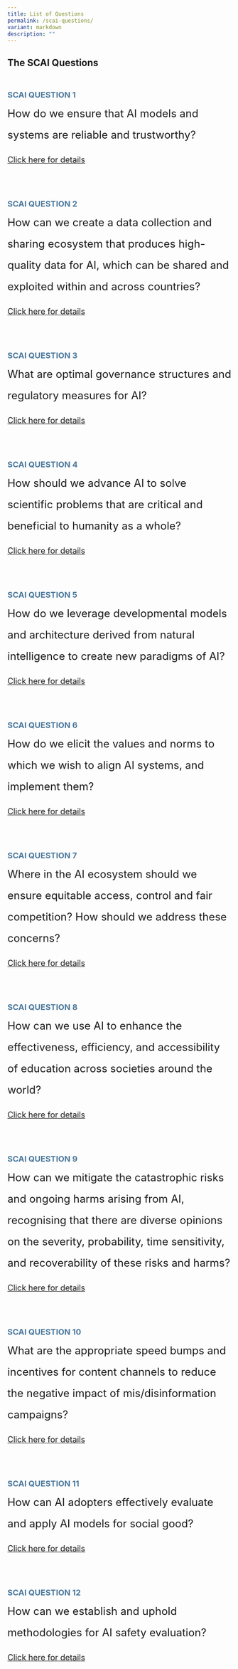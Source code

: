 ```yaml
---
title: List of Questions
permalink: /scai-questions/
variant: markdown
description: ""
---
```

## The SCAI Questions

<div style="padding: 25px 0px 0px 0px;"></div>

<div style="font-size:18px; line-height:2; color: #4b789b"><b>SCAI QUESTION 1</b></div>
<div style="font-size:24px; line-height:2;">How do we ensure that AI models and systems are reliable and trustworthy?<br></div>
<div style="font-size:18px; line-height:3.5;"><a href="/scai-question-1/">Click here for details</a>

<div style="padding: 50px 0px 0px 0px;"></div>

<div style="font-size:18px; line-height:2; color: #4b789b"><b>SCAI QUESTION 2</b></div>
<div style="font-size:24px; line-height:2;">How can we create a data collection and sharing ecosystem that produces high-quality data for AI, which can be shared and exploited within and across countries?<br></div>
<div style="font-size:18px; line-height:3.5;"><a href="/scai-question-2/">Click here for details</a>

<div style="padding: 50px 0px 0px 0px;"></div>

<div style="font-size:18px; line-height:2; color: #4b789b"><b>SCAI QUESTION 3</b></div>
<div style="font-size:24px; line-height:2;">What are optimal governance structures and regulatory measures for AI?<br></div>
<div style="font-size:18px; line-height:3.5;"><a href="/scai-question-3/">Click here for details</a>

<div style="padding: 50px 0px 0px 0px;"></div>

<div style="font-size:18px; line-height:2; color: #4b789b"><b>SCAI QUESTION 4</b></div>
<div style="font-size:24px; line-height:2;">How should we advance AI to solve scientific problems that are critical and beneficial to humanity as a whole?<br></div>
<div style="font-size:18px; line-height:3.5;"><a href="/scai-question-4/">Click here for details</a>

<div style="padding: 50px 0px 0px 0px;"></div>

<div style="font-size:18px; line-height:2; color: #4b789b"><b>SCAI QUESTION 5</b></div>
<div style="font-size:24px; line-height:2;">How do we leverage developmental models and architecture derived from natural intelligence to create new paradigms of AI?<br></div>
<div style="font-size:18px; line-height:3.5;"><a href="/scai-question-5/">Click here for details</a>

<div style="padding: 50px 0px 0px 0px;"></div>

<div style="font-size:18px; line-height:2; color: #4b789b"><b>SCAI QUESTION 6</b></div>
<div style="font-size:24px; line-height:2;">How do we elicit the values and norms to which we wish to align AI systems, and implement them?<br></div>
<div style="font-size:18px; line-height:3.5;"><a href="/scai-question-6/">Click here for details</a>

<div style="padding: 50px 0px 0px 0px;"></div>

<div style="font-size:18px; line-height:2; color: #4b789b"><b>SCAI QUESTION 7</b></div>
<div style="font-size:24px; line-height:2;">Where in the AI ecosystem should we ensure equitable access, control and fair competition? How should we address these concerns?<br></div>
<div style="font-size:18px; line-height:3.5;"><a href="/scai-question-7/">Click here for details</a>

<div style="padding: 50px 0px 0px 0px;"></div>

<div style="font-size:18px; line-height:2; color: #4b789b"><b>SCAI QUESTION 8</b></div>
<div style="font-size:24px; line-height:2;">How can we use AI to enhance the effectiveness, efficiency, and accessibility of education across societies around the world?<br></div>
<div style="font-size:18px; line-height:3.5;"><a href="/scai-question-8/">Click here for details</a>

<div style="padding: 50px 0px 0px 0px;"></div>

<div style="font-size:18px; line-height:2; color: #4b789b"><b>SCAI QUESTION 9</b></div>
<div style="font-size:24px; line-height:2;">How can we mitigate the catastrophic risks and ongoing harms arising from AI, recognising that there are diverse opinions on the severity, probability, time sensitivity, and recoverability of these risks and harms?<br></div>
<div style="font-size:18px; line-height:3.5;"><a href="/scai-question-9/">Click here for details</a>

<div style="padding: 50px 0px 0px 0px;"></div>

<div style="font-size:18px; line-height:2; color: #4b789b"><b>SCAI QUESTION 10</b></div>
<div style="font-size:24px; line-height:2;">What are the appropriate speed bumps and incentives for content channels to reduce the negative impact of mis/disinformation campaigns?<br></div>
<div style="font-size:18px; line-height:3.5;"><a href="/scai-question-10/">Click here for details</a>

<div style="padding: 50px 0px 0px 0px;"></div>

<div style="font-size:18px; line-height:2; color: #4b789b"><b>SCAI QUESTION 11</b></div>
<div style="font-size:24px; line-height:2;">How can AI adopters effectively evaluate and apply AI models for social good?<br></div>
<div style="font-size:18px; line-height:3.5;"><a href="/scai-question-11/">Click here for details</a>

<div style="padding: 50px 0px 0px 0px;"></div>

<div style="font-size:18px; line-height:2; color: #4b789b"><b>SCAI QUESTION 12</b></div>
<div style="font-size:24px; line-height:2;">How can we establish and uphold methodologies for AI safety evaluation?<br></div>
<div style="font-size:18px; line-height:3.5;"><a href="/scai-question-12/">Click here for details</a></div></div></div></div></div></div></div></div></div></div></div></div>